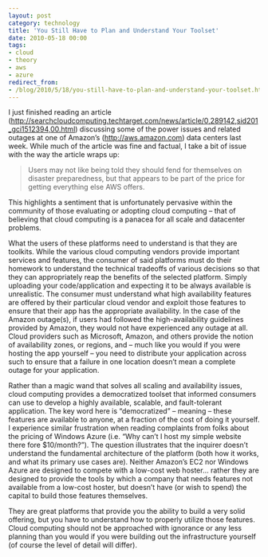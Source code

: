 ```yaml
---
layout: post
category: technology
title: 'You Still Have to Plan and Understand Your Toolset'
date: 2010-05-18 00:00
tags:
- cloud
- theory
- aws
- azure
redirect_from:
- /blog/2010/5/18/you-still-have-to-plan-and-understand-your-toolset.html
---
```

I just finished reading an article
(<http://searchcloudcomputing.techtarget.com/news/article/0,289142,sid201_gci1512394,00.html>) discussing some of the
power issues and related outages at one of Amazon’s (<http://aws.amazon.com>) data centers last week. While much of the
article was fine and factual, I take a bit of issue with the way the article wraps up:

> Users may not like being told they should fend for themselves on disaster preparedness, but that appears to be part
> of the price for getting everything else AWS offers.

This highlights a sentiment that is unfortunately pervasive within the community of those evaluating or adopting cloud
computing – that of believing that cloud computing is a panacea for all scale and datacenter problems.

What the users of these platforms need to understand is that they are toolkits. While the various cloud computing
vendors provide important services and features, the consumer of said platforms must do their homework to understand
the technical tradeoffs of various decisions so that they can appropriately reap the benefits of the selected platform.
Simply uploading your code/application and expecting it to be always available is unrealistic. The consumer must
understand what high availability features are offered by their particular cloud vendor and exploit those features to
ensure that their app has the appropriate availability. In the case of the Amazon outage(s), if users had followed the
high-availability guidelines provided by Amazon, they would not have experienced any outage at all. Cloud providers
such as Microsoft, Amazon, and others provide the notion of availability zones, or regions, and – much like you would
if you were hosting the app yourself – you need to distribute your application across such to ensure that a failure in
one location doesn’t mean a complete outage for your application.

Rather than a magic wand that solves all scaling and availability issues, cloud computing provides a democratized
toolset that informed consumers can use to develop a highly available, scalable, and fault-tolerant application. The
key word here is “democratized” – meaning – these features are available to anyone, at a fraction of the cost of doing
it yourself. I experience similar frustration when reading complaints from folks about the pricing of Windows Azure
(i.e. “Why can’t I host my simple website there fore $10/month?”). The question illustrates that the inquirer doesn’t
understand the fundamental architecture of the platform (both how it works, and what its primary use cases are).
Neither Amazon’s EC2 nor Windows Azure are designed to compete with a low-cost web hoster… rather they are designed to
provide the tools by which a company that needs features not available from a low-cost hoster, but doesn’t have (or
wish to spend) the capital to build those features themselves.

They are great platforms that provide you the ability to build a very solid offering, but you have to understand how to
properly utilize those features. Cloud computing should not be approached with ignorance or any less planning than you
would if you were building out the infrastructure yourself (of course the level of detail will differ).

